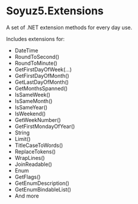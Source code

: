 Soyuz5.Extensions
=================

A set of .NET extension methods for every day use.

Includes extensions for:

* DateTime
 * RoundToSecond()
 * RoundToMinute()
 * GetFirstDayOfWeek(...)
 * GetFirstDayOfMonth()
 * GetLastDayOfMonth()
 * GetMonthsSpanned()
 * IsSameWeek()
 * IsSameMonth()
 * IsSameYear()
 * IsWeekend()
 * GetWeekNumber()
 * GetFirstMondayOfYear()
* String
 * Limit()
 * TitleCaseToWords()
 * ReplaceTokens()
 * WrapLines()
 * JoinReadable()
* Enum
 * GetFlags()
 * GetEnumDescription()
 * GetEnumBindableList()
* And more